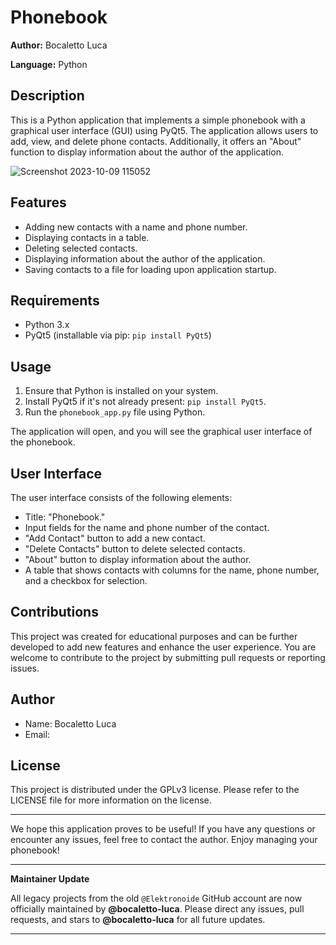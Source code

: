 # Phonebook

**Author:** Bocaletto Luca

**Language:** Python

## Description
This is a Python application that implements a simple phonebook with a graphical user interface (GUI) using PyQt5. The application allows users to add, view, and delete phone contacts. Additionally, it offers an "About" function to display information about the author of the application.

![Screenshot 2023-10-09 115052](https://github.com/elektronoide/PhoneBook/assets/134635227/bc3db0e2-41c4-4e66-a578-672f02c6d18f)

## Features
- Adding new contacts with a name and phone number.
- Displaying contacts in a table.
- Deleting selected contacts.
- Displaying information about the author of the application.
- Saving contacts to a file for loading upon application startup.

## Requirements
- Python 3.x
- PyQt5 (installable via pip: `pip install PyQt5`)

## Usage
1. Ensure that Python is installed on your system.
2. Install PyQt5 if it's not already present: `pip install PyQt5`.
3. Run the `phonebook_app.py` file using Python.

The application will open, and you will see the graphical user interface of the phonebook.

## User Interface
The user interface consists of the following elements:
- Title: "Phonebook."
- Input fields for the name and phone number of the contact.
- "Add Contact" button to add a new contact.
- "Delete Contacts" button to delete selected contacts.
- "About" button to display information about the author.
- A table that shows contacts with columns for the name, phone number, and a checkbox for selection.

## Contributions
This project was created for educational purposes and can be further developed to add new features and enhance the user experience. You are welcome to contribute to the project by submitting pull requests or reporting issues.

## Author
- Name: Bocaletto Luca
- Email:

## License
This project is distributed under the GPLv3 license. Please refer to the LICENSE file for more information on the license.

---

We hope this application proves to be useful! If you have any questions or encounter any issues, feel free to contact the author. Enjoy managing your phonebook!

---

**Maintainer Update**

All legacy projects from the old `@Elektronoide` GitHub account are now officially maintained by **@bocaletto-luca**. Please direct any issues, pull requests, and stars to **@bocaletto-luca** for all future updates.

---
